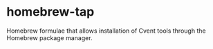 # homebrew-tap
Homebrew formulae that allows installation of Cvent tools through the Homebrew package manager.
